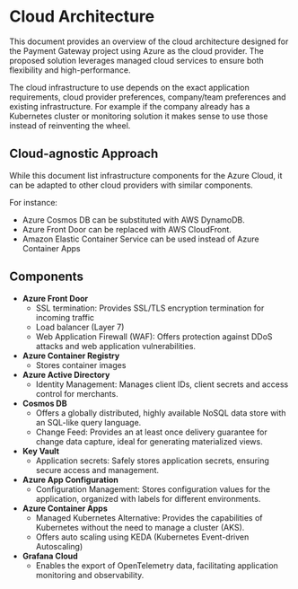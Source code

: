 # Cloud Architecture
This document provides an overview of the cloud architecture designed for the Payment Gateway project using Azure as the cloud provider. 
The proposed solution leverages managed cloud services to ensure both flexibility and high-performance.

The cloud infrastructure to use depends on the exact application requirements, cloud provider preferences, company/team preferences and
existing infrastructure. For example if the company already has a Kubernetes cluster or monitoring solution it makes sense to use those instead of reinventing the wheel.

## Cloud-agnostic Approach

While this document list infrastructure components for the Azure Cloud, it can be adapted to other cloud providers with similar components. 

For instance:
- Azure Cosmos DB can be substituted with AWS DynamoDB.
- Azure Front Door can be replaced with AWS CloudFront.
- Amazon Elastic Container Service can be used instead of Azure Container Apps

## Components

- **Azure Front Door**
    - SSL termination: Provides SSL/TLS encryption termination for incoming traffic
    - Load balancer (Layer 7)
    - Web Application Firewall (WAF): Offers protection against DDoS attacks and web application vulnerabilities.
- **Azure Container Registry**
    - Stores container images
- **Azure Active Directory**
    - Identity Management: Manages client IDs, client secrets and access control for merchants.
- **Cosmos DB**
    - Offers a globally distributed, highly available NoSQL data store with an SQL-like query language.
    - Change Feed: Provides an at least once delivery guarantee for change data capture, ideal for generating materialized views.
- **Key Vault**
    - Application secrets: Safely stores application secrets, ensuring secure access and management.
- **Azure App Configuration**
    - Configuration Management: Stores configuration values for the application, organized with labels for different environments.
- **Azure Container Apps**
    - Managed Kubernetes Alternative: Provides the capabilities of Kubernetes without the need to manage a cluster (AKS).
    - Offers auto scaling using KEDA (Kubernetes Event-driven Autoscaling)
- **Grafana Cloud**
    - Enables the export of OpenTelemetry data, facilitating application monitoring and observability.

